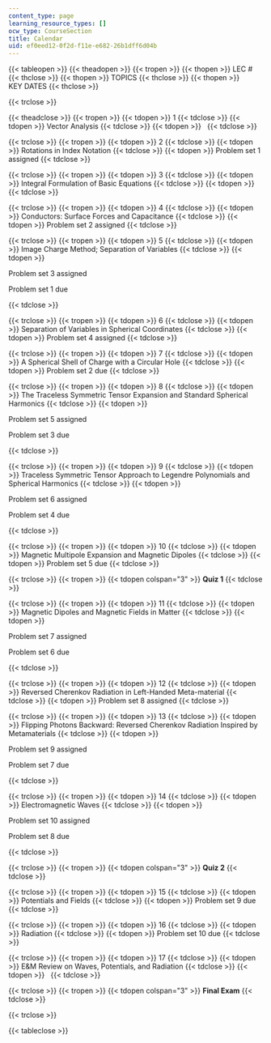 ```yaml
---
content_type: page
learning_resource_types: []
ocw_type: CourseSection
title: Calendar
uid: ef0eed12-0f2d-f11e-e682-26b1dff6d04b
---
```


{{< tableopen >}}
{{< theadopen >}}
{{< tropen >}}
{{< thopen >}}
LEC #
{{< thclose >}}
{{< thopen >}}
TOPICS
{{< thclose >}}
{{< thopen >}}
KEY DATES
{{< thclose >}}

{{< trclose >}}

{{< theadclose >}}
{{< tropen >}}
{{< tdopen >}}
1
{{< tdclose >}}
{{< tdopen >}}
Vector Analysis
{{< tdclose >}}
{{< tdopen >}}
 
{{< tdclose >}}

{{< trclose >}}
{{< tropen >}}
{{< tdopen >}}
2
{{< tdclose >}}
{{< tdopen >}}
Rotations in Index Notation
{{< tdclose >}}
{{< tdopen >}}
Problem set 1 assigned
{{< tdclose >}}

{{< trclose >}}
{{< tropen >}}
{{< tdopen >}}
3
{{< tdclose >}}
{{< tdopen >}}
Integral Formulation of Basic Equations
{{< tdclose >}}
{{< tdopen >}}
 
{{< tdclose >}}

{{< trclose >}}
{{< tropen >}}
{{< tdopen >}}
4
{{< tdclose >}}
{{< tdopen >}}
Conductors: Surface Forces and Capacitance
{{< tdclose >}}
{{< tdopen >}}
Problem set 2 assigned
{{< tdclose >}}

{{< trclose >}}
{{< tropen >}}
{{< tdopen >}}
5
{{< tdclose >}}
{{< tdopen >}}
Image Charge Method; Separation of Variables
{{< tdclose >}}
{{< tdopen >}}


Problem set 3 assigned

Problem set 1 due


{{< tdclose >}}

{{< trclose >}}
{{< tropen >}}
{{< tdopen >}}
6
{{< tdclose >}}
{{< tdopen >}}
Separation of Variables in Spherical Coordinates
{{< tdclose >}}
{{< tdopen >}}
Problem set 4 assigned
{{< tdclose >}}

{{< trclose >}}
{{< tropen >}}
{{< tdopen >}}
7
{{< tdclose >}}
{{< tdopen >}}
A Spherical Shell of Charge with a Circular Hole
{{< tdclose >}}
{{< tdopen >}}
Problem set 2 due
{{< tdclose >}}

{{< trclose >}}
{{< tropen >}}
{{< tdopen >}}
8
{{< tdclose >}}
{{< tdopen >}}
The Traceless Symmetric Tensor Expansion and Standard Spherical Harmonics
{{< tdclose >}}
{{< tdopen >}}


Problem set 5 assigned

Problem set 3 due


{{< tdclose >}}

{{< trclose >}}
{{< tropen >}}
{{< tdopen >}}
9
{{< tdclose >}}
{{< tdopen >}}
Traceless Symmetric Tensor Approach to Legendre Polynomials and Spherical Harmonics
{{< tdclose >}}
{{< tdopen >}}


Problem set 6 assigned

Problem set 4 due


{{< tdclose >}}

{{< trclose >}}
{{< tropen >}}
{{< tdopen >}}
10
{{< tdclose >}}
{{< tdopen >}}
Magnetic Multipole Expansion and Magnetic Dipoles
{{< tdclose >}}
{{< tdopen >}}
Problem set 5 due
{{< tdclose >}}

{{< trclose >}}
{{< tropen >}}
{{< tdopen colspan="3" >}}
**Quiz 1**
{{< tdclose >}}

{{< trclose >}}
{{< tropen >}}
{{< tdopen >}}
11
{{< tdclose >}}
{{< tdopen >}}
Magnetic Dipoles and Magnetic Fields in Matter
{{< tdclose >}}
{{< tdopen >}}


Problem set 7 assigned

Problem set 6 due


{{< tdclose >}}

{{< trclose >}}
{{< tropen >}}
{{< tdopen >}}
12
{{< tdclose >}}
{{< tdopen >}}
Reversed Cherenkov Radiation in Left-Handed Meta-material
{{< tdclose >}}
{{< tdopen >}}
Problem set 8 assigned
{{< tdclose >}}

{{< trclose >}}
{{< tropen >}}
{{< tdopen >}}
13
{{< tdclose >}}
{{< tdopen >}}
Flipping Photons Backward: Reversed Cherenkov Radiation Inspired by Metamaterials
{{< tdclose >}}
{{< tdopen >}}


Problem set 9 assigned

Problem set 7 due


{{< tdclose >}}

{{< trclose >}}
{{< tropen >}}
{{< tdopen >}}
14
{{< tdclose >}}
{{< tdopen >}}
Electromagnetic Waves
{{< tdclose >}}
{{< tdopen >}}


Problem set 10 assigned

Problem set 8 due


{{< tdclose >}}

{{< trclose >}}
{{< tropen >}}
{{< tdopen colspan="3" >}}
**Quiz 2**
{{< tdclose >}}

{{< trclose >}}
{{< tropen >}}
{{< tdopen >}}
15
{{< tdclose >}}
{{< tdopen >}}
Potentials and Fields
{{< tdclose >}}
{{< tdopen >}}
Problem set 9 due
{{< tdclose >}}

{{< trclose >}}
{{< tropen >}}
{{< tdopen >}}
16
{{< tdclose >}}
{{< tdopen >}}
Radiation
{{< tdclose >}}
{{< tdopen >}}
Problem set 10 due
{{< tdclose >}}

{{< trclose >}}
{{< tropen >}}
{{< tdopen >}}
17
{{< tdclose >}}
{{< tdopen >}}
E&M Review on Waves, Potentials, and Radiation
{{< tdclose >}}
{{< tdopen >}}
 
{{< tdclose >}}

{{< trclose >}}
{{< tropen >}}
{{< tdopen colspan="3" >}}
**Final Exam**
{{< tdclose >}}

{{< trclose >}}

{{< tableclose >}}